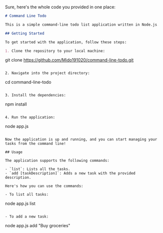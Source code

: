 Sure, here's the whole code you provided in one place:

```markdown
# Command Line Todo

This is a simple command-line todo list application written in Node.js. It allows users to manage their tasks directly from the terminal.

## Getting Started

To get started with the application, follow these steps:

1. Clone the repository to your local machine:
   ```
   git clone https://github.com/Mido191020/command-line-todo.git
   ```

2. Navigate into the project directory:
   ```
   cd command-line-todo
   ```

3. Install the dependencies:
   ```
   npm install
   ```

4. Run the application:
   ```
   node app.js
   ```

Now the application is up and running, and you can start managing your tasks from the command line!

## Usage

The application supports the following commands:

- `list`: Lists all the tasks.
- `add [taskDescription]`: Adds a new task with the provided description.

Here's how you can use the commands:

- To list all tasks:
  ```
  node app.js list
  ```

- To add a new task:
  ```
  node app.js add "Buy groceries"
  ```
```
